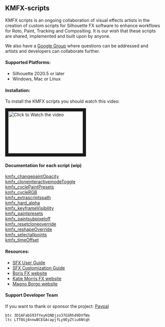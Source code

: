 ## KMFX-scripts

KMFX scripts is an ongoing collaboration of visual effects artists in the creation of
custom scripts for Silhouette FX software to enhance workflows for Roto, Paint, Tracking
and Compositing. It is our wish that these scripts are shared, implemented and built
upon by anyone.


We also have a [Google Group](https://groups.google.com/u/1/g/kmfx-rotopaint) where questions can be addressed and artists and developers
can collaborate further.


#### Supported Platforms:
- Silhouette 2020.5 or later
- Windows, Mac or Linux

#### Installation:
To install the KMFX scripts you should watch this video:

<a href="http://www.youtube.com/watch?feature=player_embedded&v=Wf5hvdofqkk" target="_blank"><img src="http://img.youtube.com/vi/Wf5hvdofqkk/mqdefault.jpg"
alt="Click to Watch the video" width="240" height="135" border="10" /></a>



#### Documentation for each script (wip)

[kmfx_changepaintOpacity](https://github.com/katiemorrisfx/KMFX-scripts/blob/main/docs/kmfx_changepaintOpacity.md)<br>
[kmfx_cloneinteractivemodeToggle](https://github.com/katiemorrisfx/KMFX-scripts/blob/main/docs/kmfx_cloneinteractivemodeToggle.md) <br>
[kmfx_cyclePaintPresets](https://github.com/katiemorrisfx/KMFX-scripts/blob/main/docs/kmfx_cyclePaintPresets.md)<br> 
[kmfx_cycleRGB](https://github.com/katiemorrisfx/KMFX-scripts/blob/main/docs/kmfx_cycleRGB.md)<br>
[kmfx_extrascriptspath](https://github.com/katiemorrisfx/KMFX-scripts/blob/main/docs/kmfx_extrascriptspath.md) <br>
[kmfx_hard_alpha](https://github.com/katiemorrisfx/KMFX-scripts/blob/main/docs/kmfx_hard_alpha.md) <br>
[kmfx_keyframeVisibility](https://github.com/katiemorrisfx/KMFX-scripts/blob/main/docs/kmfx_keyframeVisibility.md) <br>
[kmfx_paintpresets](https://github.com/katiemorrisfx/KMFX-scripts/blob/main/docs/kmfx_paintpresets.md) <br>
[kmfx_paintsubpixeloff](https://github.com/katiemorrisfx/KMFX-scripts/blob/main/docs/kmfx_paintsubpixeloff.md) <br>
[kmfx_resetcloneoverride](https://github.com/katiemorrisfx/KMFX-scripts/blob/main/docs/kmfx_resetcloneoverride.md) <br>
[kmfx_reshapeOverride](https://github.com/katiemorrisfx/KMFX-scripts/blob/main/docs/kmfx_reshapeOverride.md)<br>
[kmfx_selectallpoints](https://github.com/katiemorrisfx/KMFX-scripts/blob/main/docs/kmfx_selectallpoints.md)<br>
[kmfx_timeOffset](https://github.com/katiemorrisfx/KMFX-scripts/blob/main/docs/kmfx_timeOffset.md)<br>


#### Resources:
- [SFX User Guide](https://cdn.borisfx.com/borisfx/store/silhouette/2020-5-7/Silhouette-2020.5.7-UserGuide.pdf)
- [SFX Customization Guide](https://documentation.borisfx.com/wiki/sfx/index.php?title=Main_Page)
- [Boris FX website](https://borisfx.com)
- [Katie Morris FX website](https://www.katiemorrisfx.com)
- [Magno Borgo website](http://www.borgo.tv)

#### Support Developer Team

If you want to thank or sponsor the project: [Paypal](https://www.paypal.com/paypalme/MBORGO)<br>
```
btc 3D1AFabS93fYeyH2NDjzo37GSRhd9DVfWa
ltc LTT8Gj8nnwBCEGAcapjfLy9EyZtiu6Ntqh
```
